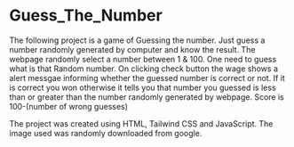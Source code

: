 # Guess_The_Number
The following project is a game of Guessing the number. Just guess a number randomly generated by computer and know the result. The webpage randomly select a number between 1 & 100. One need to guess what is that Random number. On clicking check button the wage shows a alert messgae informing whether the guessed number is correct or not. If it is correct you won otherwise it tells you that number you guessed is less than or greater than the number randomly generated by webpage. Score is 100-(number of wrong guesses)

The project was created using HTML, Tailwind CSS and JavaScript. The image used was randomly downloaded from google.
